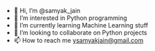 - 👋 Hi, I’m @samyak_jain
- 👀 I’m interested in Python programming
- 🌱 I’m currently learning Machine Learning stuff
- 💞️ I’m looking to collaborate on Python projects
- 📫 How to reach me ysamyakjain@gmail.com

